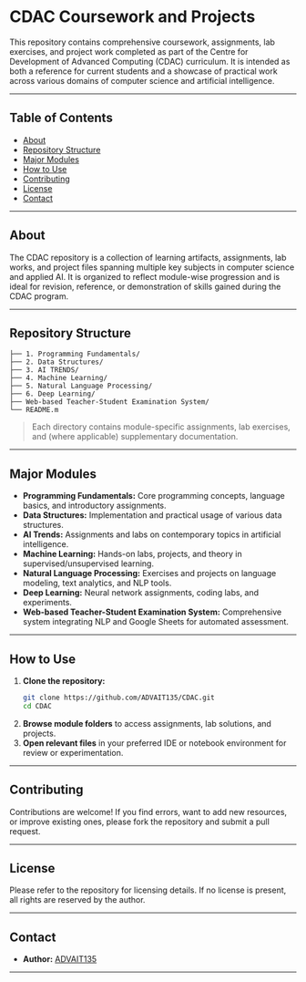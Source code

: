 # CDAC Coursework and Projects

This repository contains comprehensive coursework, assignments, lab exercises, and project work completed as part of the Centre for Development of Advanced Computing (CDAC) curriculum. It is intended as both a reference for current students and a showcase of practical work across various domains of computer science and artificial intelligence.

---

## Table of Contents

- [About](#about)
- [Repository Structure](#repository-structure)
- [Major Modules](#major-modules)
- [How to Use](#how-to-use)
- [Contributing](#contributing)
- [License](#license)
- [Contact](#contact)

---

## About

The CDAC repository is a collection of learning artifacts, assignments, lab works, and project files spanning multiple key subjects in computer science and applied AI. It is organized to reflect module-wise progression and is ideal for revision, reference, or demonstration of skills gained during the CDAC program.

---

## Repository Structure

```
├── 1. Programming Fundamentals/
├── 2. Data Structures/
├── 3. AI TRENDS/
├── 4. Machine Learning/
├── 5. Natural Language Processing/
├── 6. Deep Learning/
├── Web-based Teacher-Student Examination System/
└── README.m
```

> Each directory contains module-specific assignments, lab exercises, and (where applicable) supplementary documentation.

---

## Major Modules

- **Programming Fundamentals:** Core programming concepts, language basics, and introductory assignments.
- **Data Structures:** Implementation and practical usage of various data structures.
- **AI Trends:** Assignments and labs on contemporary topics in artificial intelligence.
- **Machine Learning:** Hands-on labs, projects, and theory in supervised/unsupervised learning.
- **Natural Language Processing:** Exercises and projects on language modeling, text analytics, and NLP tools.
- **Deep Learning:** Neural network assignments, coding labs, and experiments.
- **Web-based Teacher-Student Examination System:** Comprehensive system integrating NLP and Google Sheets for automated assessment.


---

## How to Use

1. **Clone the repository:**
   ```bash
   git clone https://github.com/ADVAIT135/CDAC.git
   cd CDAC
   ```
2. **Browse module folders** to access assignments, lab solutions, and projects.
3. **Open relevant files** in your preferred IDE or notebook environment for review or experimentation.

---

## Contributing

Contributions are welcome! If you find errors, want to add new resources, or improve existing ones, please fork the repository and submit a pull request.

---

## License

Please refer to the repository for licensing details. If no license is present, all rights are reserved by the author.

---

## Contact

- **Author:** [ADVAIT135](https://github.com/ADVAIT135)

---

